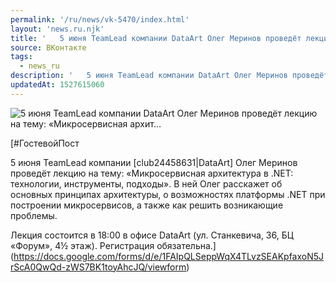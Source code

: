 ```yaml
---
permalink: '/ru/news/vk-5470/index.html'
layout: 'news.ru.njk'
title: '   5 июня TeamLead компании DataArt Олег Меринов проведёт лекцию на тему: «Микросервисная архит…'
source: ВКонтакте
tags:
  - news_ru
description: '   5 июня TeamLead компании DataArt Олег Меринов проведёт лекцию на тему: «Микросервисная архит…'
updatedAt: 1527615060
---
```

![   5 июня TeamLead компании DataArt Олег Меринов проведёт лекцию на тему: «Микросервисная архит…](https://sun9-24.userapi.com/eC-T1Vx6bKMrPgqbnATbpPE7O-D8x9sYBoUj6g/A4FaX3bXvCM.jpg)

[#ГостевойПост

5 июня TeamLead компании [club24458631|DataArt] Олег Меринов проведёт лекцию на тему: «Микросервисная архитектура в .NET: технологии, инструменты, подходы». В ней Олег расскажет об основных принципах архитектуры, о возможностях платформы .NET при построении микросервисов, а также как решить возникающие проблемы.

Лекция состоится в 18:00 в офисе DataArt (ул. Станкевича, 36, БЦ «Форум», 4½ этаж). Регистрация обязательна.](https://docs.google.com/forms/d/e/1FAIpQLSeppWqX4TLvzSEAKpfaxoN5JrScA0QwQd-zWS7BK1toyAhcJQ/viewform)
